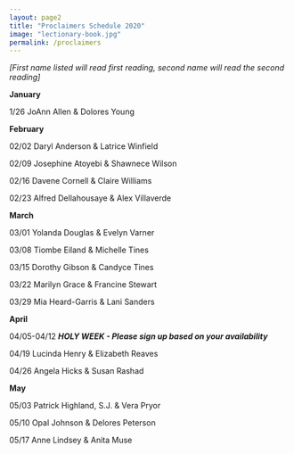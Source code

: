 ```yaml
---
layout: page2
title: "Proclaimers Schedule 2020"
image: "lectionary-book.jpg"
permalink: /proclaimers
---
```

*[First name listed will read first reading, second name will read the second reading]*

**January**

1/26 JoAnn Allen & Dolores Young

**February**

02/02 Daryl Anderson & Latrice Winfield

02/09 Josephine Atoyebi & Shawnece Wilson

02/16 Davene Cornell & Claire Williams

02/23 Alfred Dellahousaye & Alex Villaverde

**March**

03/01 Yolanda Douglas & Evelyn Varner

03/08 Tiombe Eiland & Michelle Tines

03/15 Dorothy Gibson & Candyce Tines

03/22 Marilyn Grace & Francine Stewart

03/29 Mia Heard-Garris & Lani Sanders

**April**

04/05-04/12 ***HOLY WEEK - Please sign up based on your availability***

04/19 Lucinda Henry & Elizabeth Reaves

04/26 Angela Hicks & Susan Rashad

**May**

05/03 Patrick Highland, S.J. & Vera Pryor

05/10 Opal Johnson & Delores Peterson

05/17 Anne Lindsey & Anita Muse